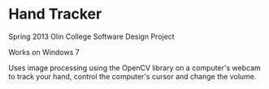 Hand Tracker
===========

Spring 2013 Olin College Software Design Project

Works on Windows 7

Uses image processing using the OpenCV library on a computer's webcam to track your hand, control the computer's cursor and change the volume.

